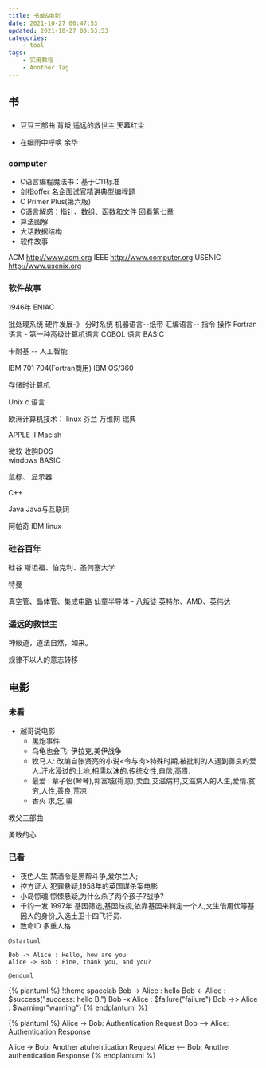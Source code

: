 ```yaml
---
title: 书单&电影
date: 2021-10-27 00:47:53
updated: 2021-10-27 00:53:53
categories: 
    - tool
tags: 
    - 实用教程
    - Another Tag
---
```



## 书

### 
- 豆豆三部曲
背叛
遥远的救世主
天幕红尘

- 在细雨中呼唤 余华
### computer
- C语言编程魔法书：基于C11标准
- 剑指offer 名企面试官精讲典型编程题
- C Primer Plus(第六版)
- C语言解惑：指针、数组、函数和文件
回看第七章
- 算法图解
- 大话数据结构
- 软件故事


ACM http://www.acm.org
IEEE http://www.computer.org
USENIC http://www.usenix.org



<!--more-->



### 软件故事



1946年 ENIAC

批处理系统
硬件发展-》 分时系统
机器语言--纸带
汇编语言-- 指令 操作
Fortran语言 - 第一种高级计算机语言
COBOL 语言
BASIC

<!--more-->

卡耐基 -- 人工智能

IBM 701  704(Fortran商用)
IBM OS/360

存储时计算机


Unix
c 语言

欧洲计算机技术：
linux 芬兰
万维网 瑞典


APPLE II
Macish

微软
收购DOS  
windows BASIC


鼠标、
显示器


C++

Java 
Java与互联网

阿帕奇
IBM linux




### 硅谷百年

硅谷 
斯坦福、伯克利、圣何塞大学

特曼

真空管、晶体管、集成电路
仙童半导体 - 八叛徒
英特尔、AMD、英伟达





### 遥远的救世主

神级道，道法自然，如来。

规律不以人的意志转移




## 电影

### 未看

- 越哥说电影
  - 黑炮事件
  - 乌龟也会飞: 伊拉克,美伊战争
  - 牧马人: 改编自张贤亮的小说<令与肉>特殊时期,被批判的人遇到善良的爱人.汗水浸过的土地,相濡以沫的.传统女性,自信,高贵.
  - 最爱 : 章子怡(琴琴),郭富城(得意);卖血,艾滋病村,艾滋病人的人生,爱情.贫穷,人性,善良,荒凉.
  - 香火   求,乞,骗

教父三部曲



勇敢的心



### 已看

- 夜色人生
禁酒令是黑帮斗争,爱尔兰人;
- 控方证人
犯罪悬疑,1958年的英国谋杀案电影
- 小岛惊魂
惊悚悬疑,为什么杀了两个孩子?战争?
- 千钧一发 1997年
基因筛选,基因歧视,依靠基因来判定一个人,文生借用优等基因人的身份,入选土卫十四飞行员.
- 致命ID
多重人格


```plantuml
@startuml

Bob -> Alice : Hello, how are you
Alice -> Bob : Fine, thank you, and you?

@enduml
```

{% plantuml %}
!theme spacelab
Bob -> Alice :  hello
Bob <- Alice :  $success("success: hello B.")
Bob -x Alice :  $failure("failure")
Bob ->> Alice : $warning("warning")
{% endplantuml %}


{% plantuml %}
  Alice -> Bob: Authentication Request
  Bob --> Alice: Authentication Response

  Alice -> Bob: Another atuhentication Request
  Alice <-- Bob: Another authentication Response
{% endplantuml %}




















